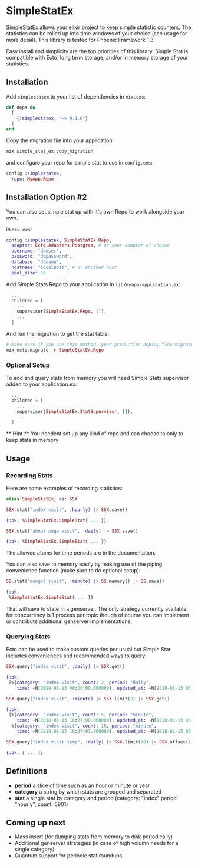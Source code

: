 # SimpleStatEx

SimpleStatEx allows your elixir project to keep simple statistic counters.  The statistics can be rolled up into time windows of your choice (see usage for more detail).  This library is tested for Phoenix Framework 1.3.

Easy install and simplicity are the top priorities of this library.  Simple Stat is compatible with Ecto, long term storage, and/or in memory storage of your statistics.

## Installation

Add `simplestatex` to your list of dependencies in `mix.exs`:

```elixir
def deps do
  [
    {:simplestatex, "~> 0.1.0"}
  ]
end
```

Copy the migration file into your application:

```elixir
mix simple_stat_ex.copy_migration
```

and configure your repo for simple stat to use in `config.exs`:

```elixir
config :simplestatex,
  repo: MyApp.Repo
```

## Installation Option #2

You can also set simple stat up with it's own Repo to work alongside your own.

in `dev.exs`:

```elixir
config :simplestatex, SimpleStatEx.Repo,
  adapter: Ecto.Adapters.Postgres, # or your adapter of choice
  username: "dbuser",
  password: "dbpassword",
  database: "dbname",
  hostname: "localhost", # or another host
  pool_size: 10
```

Add Simple Stats Repo to your application in `lib/myapp/application.ex`:

```elixir
  ...
  children = [
    ...
    supervisor(SimpleStatEx.Repo, []),
    ...
  ]
```

And run the migration to get the stat table:

```elixir
# Make sure if you use this method, your production deploy flow migrates as well
mix ecto.migrate -r SimpleStatEx.Repo
```

### Optional Setup

To add and query stats from memory you will need Simple Stats supervisor added to your application.ex:

```elixir
  ...
  children = [
    ...
    supervisor(SimpleStatEx.StatSupervisor, []),
    ...
  ]
```
** Hint ** You needent set up any kind of repo and can choose to only to keep stats in memory


## Usage

### Recording Stats

Here are some examples of recording statistics:

```elixir
alias SimpleStatEx, as: SSX

SSX.stat("index visit", :hourly) |> SSX.save()

{:ok, %SimpleStatEx.SimpleStat{ ... }}

SSX.stat("about page visit", :daily) |> SSX.save()

{:ok, %SimpleStatEx.SimpleStat{ ... }}
```

The allowed atoms for time periods are in the documentation.  

You can also save to memory easily by making use of the piping convenience function (make sure to do optional setup):

```elixir
SS.stat("mongol visit", :minute) |> SS.memory() |> SS.save()

{:ok,
 %SimpleStatEx.SimpleStat{ ... }}
```

That will save to state in a genserver.  The only strategy currently available for concurrency is 1 process per topic though
of course you can implement or contribute additional genserver implementations.

### Querying Stats

Ecto can be used to make custom queries per usual but Simple Stat includes conveniences and recommended ways to query:

```elixir
SSX.query("index visit", :daily) |> SSX.get()

{:ok,
 [%{category: "index visit", count: 2, period: "daily",
    time: ~N[2018-01-13 00:00:00.000000], updated_at: ~N[2018-01-13 03:34:50.310691]}]}

SSX.query("index visit", :minute) |> SSX.limit(2) |> SSX.get()

{:ok,
 [%{category: "index visit", count: 5, period: "minute",
    time: ~N[2018-01-13 10:27:00.000000], updated_at: ~N[2018-01-13 03:34:50.310691]},
  %{category: "index visit", count: 15, period: "minute",
    time: ~N[2018-01-13 10:27:01.000000], updated_at: ~N[2018-01-13 03:34:50.310691]}]}

SSX.query("index visit temp", :daily) |> SSX.limit(10) |> SSX.offset(1) |> SSX.memory() |> SSX.get()

{:ok, [ ... ]}
```

## Definitions

* **period** a slice of time such as an hour or minute or year
* **category** a string by which stats are grouped and separated
* **stat** a single stat by category and period (category: "index" period: "hourly", count: 6901)

## Coming up next

* Mass insert (for dumping stats from memory to disk periodically)
* Additional genserver strategies (in case of high volumn needs for a single category)
* Quantum support for periodic stat roundups